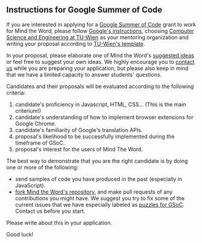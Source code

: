 ## Instructions for Google Summer of Code

If you are interested in applying for a [Google Summer of Code](http://www.google-melange.com/gsoc/homepage/google/gsoc2015) grant to work for Mind the Word, please follow [Google's instructions](http://www.google-melange.com/gsoc/document/show/gsoc_program/google/gsoc2014/help_page#4._How_does_a_student_apply), choosing [Computer Science and Engineering at TU-Wien](http://www.iue.tuwien.ac.at/cse/index.php/gsoc.html) as your mentoring organization and writing your proposal according to [TU-Wien's template](http://www.iue.tuwien.ac.at/cse/index.php/gsoc/2014/how-to-apply.html).

In your proposal, please elaborate one of Mind the Word's [suggested ideas](http://www.iue.tuwien.ac.at/cse/index.php/gsoc.html) or feel free to suggest your own ideas. We highly encourage you to [contact us](http://www.iue.tuwien.ac.at/cse/index.php/gsoc.html) while you are preparing your application, but please also keep in mind that we have a limited capacity to answer students' questions.

Candidates and their proposals will be evaluated according to the following criteria:

 1. candidate's proficiency in Javascript, HTML, CSS... (This is the main criterium!)
 2. candidate's understanding of how to implement browser extensions for Google Chrome.
 3. candidate's familiarity of Google's translation APIs.
 4. proposal's likelihood to be successfully implemented during the timeframe of GSoC.
 5. proposal's interest for the users of Mind The Word.
  

The best way to demonstrate that you are the right candidate is by doing one or more of the following:

* send samples of code you have produced in the past (especially in JavaScript).
* [fork Mind the Word's repository](https://github.com/OiWorld/MindTheWord/), and make pull requests of any contributions you might have. We suggest you try to fix some of the current issues that we have especially labeled as [puzzles for GSoC](https://github.com/OiWorld/MindTheWord/issues?labels=puzzle+for+GSoC&milestone=&page=1&state=open). Contact us before you start.   


Please write about this in your application.


Good luck!